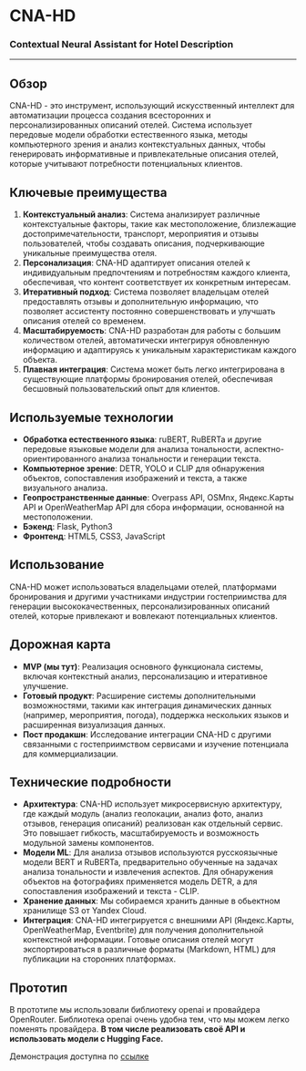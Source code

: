 # CNA-HD
### Contextual Neural Assistant for Hotel Description

---

## Обзор
CNA-HD - это инструмент, использующий искусственный интеллект для автоматизации процесса создания всесторонних и персонализированных описаний отелей. Система использует передовые модели обработки естественного языка, методы компьютерного зрения и анализ контекстуальных данных, чтобы генерировать информативные и привлекательные описания отелей, которые учитывают потребности потенциальных клиентов.

## Ключевые преимущества
1. **Контекстуальный анализ**: Система анализирует различные контекстуальные факторы, такие как местоположение, близлежащие достопримечательности, транспорт, мероприятия и отзывы пользователей, чтобы создавать описания, подчеркивающие уникальные преимущества отеля.
2. **Персонализация**: CNA-HD адаптирует описания отелей к индивидуальным предпочтениям и потребностям каждого клиента, обеспечивая, что контент соответствует их конкретным интересам.
3. **Итеративный подход**: Система позволяет владельцам отелей предоставлять отзывы и дополнительную информацию, что позволяет ассистенту постоянно совершенствовать и улучшать описания отелей со временем.
4. **Масштабируемость**: CNA-HD разработан для работы с большим количеством отелей, автоматически интегрируя обновленную информацию и адаптируясь к уникальным характеристикам каждого объекта.
5. **Плавная интеграция**: Система может быть легко интегрирована в существующие платформы бронирования отелей, обеспечивая бесшовный пользовательский опыт для клиентов.

## Используемые технологии
- **Обработка естественного языка**: ruBERT, RuBERTa и другие передовые языковые модели для анализа тональности, аспектно-ориентированного анализа тональности и генерации текста.
- **Компьютерное зрение**: DETR, YOLO и CLIP для обнаружения объектов, сопоставления изображений и текста, а также визуального анализа.
- **Геопространственные данные**: Overpass API, OSMnx, Яндекс.Карты API и OpenWeatherMap API для сбора информации, основанной на местоположении.
- **Бэкенд**: Flask, Python3
- **Фронтенд**: HTML5, CSS3, JavaScript

## Использование
CNA-HD может использоваться владельцами отелей, платформами бронирования и другими участниками индустрии гостеприимства для генерации высококачественных, персонализированных описаний отелей, которые привлекают и вовлекают потенциальных клиентов.

## Дорожная карта
- **MVP (мы тут)**: Реализация основного функционала системы, включая контекстный анализ, персонализацию и итеративное улучшение.
- **Готовый продукт**: Расширение системы дополнительными возможностями, такими как интеграция динамических данных (например, мероприятия, погода), поддержка нескольких языков и расширенная визуализация данных.
- **Пост продакшн**: Исследование интеграции CNA-HD с другими связанными с гостеприимством сервисами и изучение потенциала для коммерциализации.

## Технические подробности
- **Архитектура**: CNA-HD использует микросервисную архитектуру, где каждый модуль (анализ геолокации, анализ фото, анализ отзывов, генерация описаний) реализован как отдельный сервис. Это повышает гибкость, масштабируемость и возможность модульной замены компонентов.
- **Модели ML**: Для анализа отзывов используются русскоязычные модели BERT и RuBERTa, предварительно обученные на задачах анализа тональности и извлечения аспектов. Для обнаружения объектов на фотографиях применяется модель DETR, а для сопоставления изображений и текста - CLIP.
- **Хранение данных**: Мы собираемся хранить данные в обьектном хранилище S3 от Yandex Cloud.
- **Интеграция**: CNA-HD интегрируется с внешними API (Яндекс.Карты, OpenWeatherMap, Eventbrite) для получения дополнительной контекстной информации. Готовые описания отелей могут экспортироваться в различные форматы (Markdown, HTML) для публикации на сторонних платформах.

## Прототип
В прототипе мы использовали библиотеку openai и провайдера OpenRouter. Библиотека openai очень удобна тем, что мы можем легко поменять провайдера. **В том числе реализовать своё API и использовать модели с Hugging Face.**

Демонстрация доступна по [ссылке](http://194.67.84.81/)